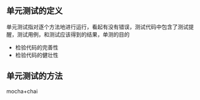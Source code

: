 ## 单元测试的定义

单元测试指对逐个方法地进行运行，看起有没有错误，测试代码中包含了测试提醒，测试用例，和测试应该得到的结果，单测的目的

* 检验代码的完善性
* 检验代码的健壮性

## 单元测试的方法

mocha+chai
